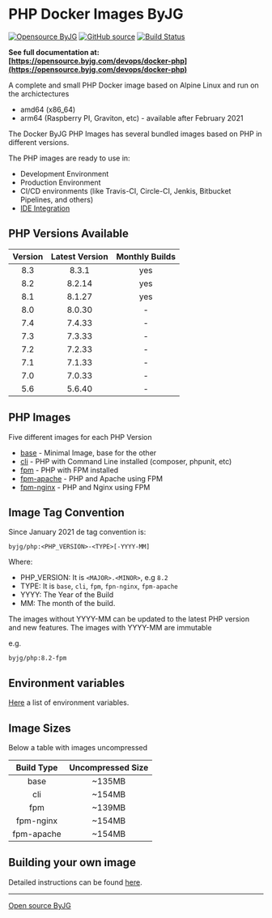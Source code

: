 # PHP Docker Images ByJG

[![Opensource ByJG](https://img.shields.io/badge/opensource-byjg-success.svg)](http://opensource.byjg.com)
[![GitHub source](https://img.shields.io/badge/Github-source-informational?logo=github)](https://github.com/byjg/docker-php/)
[![Build Status](https://github.com/byjg/docker-php/actions/workflows/build.yml/badge.svg?branch=master)](https://github.com/byjg/docker-php/actions/workflows/build.yml)

**See full documentation at: [https://opensource.byjg.com/devops/docker-php](https://opensource.byjg.com/devops/docker-php)**

A complete and small PHP Docker image based on Alpine Linux and run on the archictectures

- amd64 (x86_64)
- arm64 (Raspberry PI, Graviton, etc) - available after February 2021

The Docker ByJG PHP Images has several bundled images based on PHP in different versions.

The PHP images are ready to use in:

- Development Environment
- Production Environment
- CI/CD environments (like Travis-CI, Circle-CI, Jenkis, Bitbucket Pipelines, and others)
- [IDE Integration](docs/ide.md)

## PHP Versions Available

|  Version     | Latest Version | Monthly Builds |
|:------------:|:--------------:|:--------------:|
| 8.3          | 8.3.1          | yes            |
| 8.2          | 8.2.14         | yes            |
| 8.1          | 8.1.27         | yes            |
| 8.0          | 8.0.30         | -              |
| 7.4          | 7.4.33         | -              |
| 7.3          | 7.3.33         | -              |
| 7.2          | 7.2.33         | -              |
| 7.1          | 7.1.33         | -              |
| 7.0          | 7.0.33         | -              |
| 5.6          | 5.6.40         | -              |

## PHP Images

Five different images for each PHP Version

- [base](docs/image-base.md) - Minimal Image, base for the other
- [cli](docs/image-cli.md) - PHP with Command Line installed (composer, phpunit, etc)
- [fpm](docs/image-fpm.md) - PHP with FPM installed
- [fpm-apache](docs/image-fpm.md) - PHP and Apache using FPM
- [fpm-nginx](docs/image-fpm.md) - PHP and Nginx using FPM

## Image Tag Convention

Since January 2021 de tag convention is:

```
byjg/php:<PHP_VERSION>-<TYPE>[-YYYY-MM]
```

Where:
- PHP_VERSION: It is `<MAJOR>.<MINOR>`, e.g `8.2`
- TYPE: It is `base`, `cli`,  `fpm`, `fpn-nginx`, `fpm-apache`
- YYYY: The Year of the Build
- MM: The month of the build.

The images without YYYY-MM can be updated to the latest PHP version and new features. 
The images with YYYY-MM are immutable

e.g.

```
byjg/php:8.2-fpm
```

## Environment variables

[Here](docs/environment.md) a list of environment variables.

 
## Image Sizes

Below a table with images uncompressed

|  Build Type  | Uncompressed Size |
|:------------:|:-----------------:|
|  base        |            ~135MB |
|  cli         |            ~154MB |
|  fpm         |            ~139MB |
|  fpm-nginx   |            ~154MB |
|  fpm-apache  |            ~154MB |


## Building your own image

Detailed instructions can be found [here](docs/building.md).

----
[Open source ByJG](http://opensource.byjg.com)
